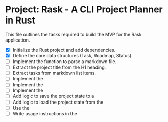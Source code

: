 # Project: Rask - A CLI Project Planner in Rust

This file outlines the tasks required to build the MVP for the Rask application.

- [x] Initialize the Rust project and add dependencies.
- [x] Define the core data structures (Task, Roadmap, Status).
- [ ] Implement the function to parse a markdown file.
- [ ] Extract the project title from the H1 heading.
- [ ] Extract tasks from markdown list items.
- [ ] Implement the
- [ ] Implement the
- [ ] Implement the
- [ ] Add logic to save the project state to a
- [ ] Add logic to load the project state from the
- [ ] Use the
- [ ] Write usage instructions in the
